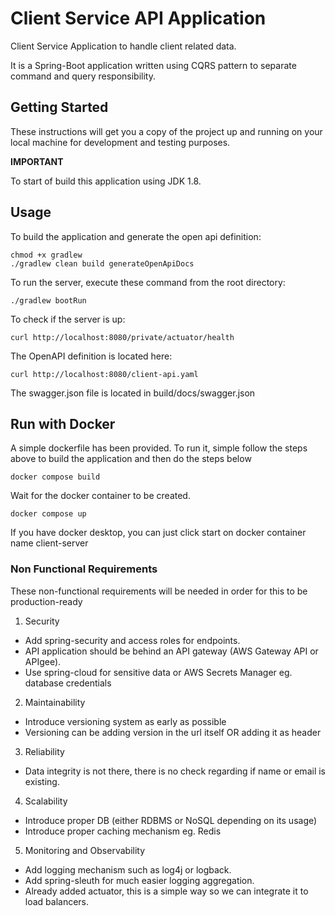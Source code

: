 # Client Service API Application
Client Service Application to handle client related data.

It is a Spring-Boot application written using CQRS pattern to separate command and query responsibility.

## Getting Started

These instructions will get you a copy of the project up and running on your local machine for development and testing purposes. 

**IMPORTANT**

To start of build this application using JDK 1.8.

## Usage
To build the application and generate the open api definition:
```
chmod +x gradlew
./gradlew clean build generateOpenApiDocs
```

To run the server, execute these command from the root directory:
```
./gradlew bootRun
```

To check if the server is up:
```
curl http://localhost:8080/private/actuator/health
```

The OpenAPI definition is located here:
```
curl http://localhost:8080/client-api.yaml
```

The swagger.json file is located in build/docs/swagger.json

## Run with Docker

A simple dockerfile has been provided. To run it, simple follow the steps above to build the application and then do the steps below

```
docker compose build
```

Wait for the docker container to be created. 

```
docker compose up
```

If you have docker desktop, you can just click start on docker container name client-server

### Non Functional Requirements

These non-functional requirements will be needed in order for this to be production-ready

1. Security 
- Add spring-security and access roles for endpoints.
- API application should be behind an API gateway (AWS Gateway API or APIgee).
- Use spring-cloud for sensitive data or AWS Secrets Manager eg. database credentials

2. Maintainability 
- Introduce versioning system as early as possible
- Versioning can be adding version in the url itself OR adding it as header

3. Reliability 
- Data integrity is not there, there is no check regarding if name or email is existing. 

4. Scalability 
- Introduce proper DB (either RDBMS or NoSQL depending on its usage)
- Introduce proper caching mechanism eg. Redis

5. Monitoring and Observability 
- Add logging mechanism such as log4j or logback.
- Add spring-sleuth for much easier logging aggregation.
- Already added actuator, this is a simple way so we can integrate it to load balancers.

